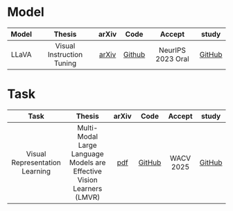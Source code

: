 # Model
| Model | Thesis | arXiv | Code | Accept | study |
| :---: | :---: | :---: | :---: | :---: | :---: | 
| LLaVA | Visual Instruction Tuning | [arXiv](https://arxiv.org/abs/2304.08485) | [Github](https://github.com/haotian-liu/LLaVA) | NeurIPS 2023 Oral | [GitHub](Model/LLaVA_20250417팀알티자료_20250413_2031.pdf) |


# Task
| Task | Thesis | arXiv | Code | Accept | study |
| :---: | :---: | :---: | :---: | :---: | :---: | 
| Visual Representation Learning | Multi-Modal Large Language Models are Effective Vision Learners (LMVR) | [pdf](https://openaccess.thecvf.com/content/WACV2025/papers/Sun_Multi-Modal_Large_Language_Models_are_Effective_Vision_Learners_WACV_2025_paper.pdf) | [GitHub](https://github.com/lisun-ai/LMVR) | WACV 2025 | [GitHub](Task/LMVR_20250416석사알티자료_20250413_1956.pdf) |
